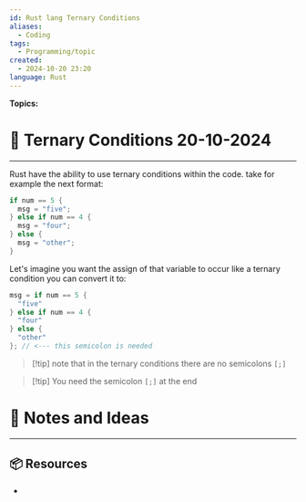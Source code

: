 ```yaml
---
id: Rust lang Ternary Conditions
aliases:
  - Coding
tags:
  - Programming/topic
created:
  - 2024-10-20 23:20
language: Rust
---
```


**Topics:**

# 📃 Ternary Conditions 20-10-2024

---

Rust have the ability to use ternary conditions within the code. take for example the next format:

```rust
if num == 5 {
  msg = "five";
} else if num == 4 {
  msg = "four";
} else {
  msg = "other";
}
```

Let's imagine you want the assign of that variable to occur like a ternary condition you can convert it to:

```rust
msg = if num == 5 {
  "five"
} else if num == 4 {
  "four"
} else {
  "other"
}; // <--- this semicolon is needed
```

> [!tip] note that in the ternary conditions there are no semicolons `[;]`

> [!tip] You need the semicolon `[;]` at the end

# 📜 Notes and Ideas

---

## 📦 Resources

-
